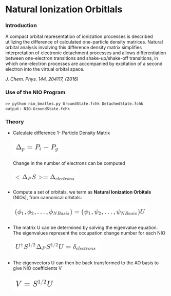 # Natural Ionization Orbitlals

### Introduction

A compact orbital representation of ionization processes is described utilizing the difference of calculated one-particle density matrices. Natural orbital analysis involving this difference density matrix simplifies interpretation of electronic detachment processes and allows differentiation between one-electron transitions and shake-up/shake-off transitions, in which one-electron processes are accompanied by excitation of a second electron into the virtual orbital space.

*J. Chem. Phys. 144, 204117, (2016)*

### Use of the NIO Program

```
>> python nio_beatles.py GroundState.fchk DetachedState.fchk
output: NIO-GroundState.fchk
```

### Theory

* Calculate difference 1- Particle Density Matrix

  <img src="images/eqn1.png" width="150">

  Change in the number of electrons  can be computed

  <img src="images/eqn2.png" width="200">

* Compute a set of orbitals, we term as **Natural Ionization Orbitals** (NIOs), from cannonical orbitals:

  <img src="images/eqn3.png" width="420">

* The matrix U can be determined by solving the eigenvalue equation. The eigenvalues represent the occupation change number for each NIO

  <img src="images/eqn4.png" width="270">

* The eigenvectors U can then be back transformed to the AO basis to give NIO coefficients V

  <img src="images/eqn5.png" width="130">
